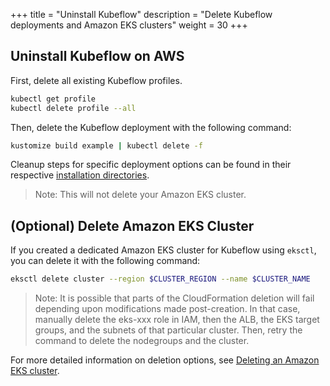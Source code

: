 +++
title = "Uninstall Kubeflow"
description = "Delete Kubeflow deployments and Amazon EKS clusters"
weight = 30
+++

## Uninstall Kubeflow on AWS

First, delete all existing Kubeflow profiles. 

```bash
kubectl get profile
kubectl delete profile --all
```

Then, delete the Kubeflow deployment with the following command:

```bash
kustomize build example | kubectl delete -f 
```

Cleanup steps for specific deployment options can be found in their respective [installation directories](https://github.com/awslabs/kubeflow-manifests/tree/v1.3-branch/distributions/aws/examples). 

> Note: This will not delete your Amazon EKS cluster.

## (Optional) Delete Amazon EKS Cluster

If you created a dedicated Amazon EKS cluster for Kubeflow using `eksctl`, you can delete it with the following command:

```bash
eksctl delete cluster --region $CLUSTER_REGION --name $CLUSTER_NAME
```

> Note: It is possible that parts of the CloudFormation deletion will fail depending upon modifications made post-creation. In that case, manually delete the eks-xxx role in IAM, then the ALB, the EKS target groups, and the subnets of that particular cluster. Then, retry the command to delete the nodegroups and the cluster.

For more detailed information on deletion options, see [Deleting an Amazon EKS cluster](https://docs.aws.amazon.com/eks/latest/userguide/delete-cluster.html). 